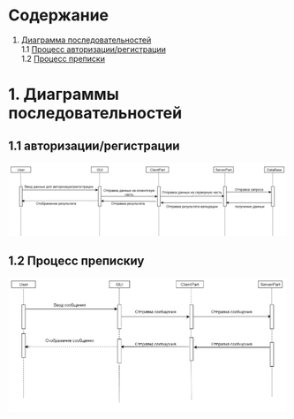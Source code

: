 # Содержание
1. [Диаграмма последовательностей](#1)<br>
1.1 [Процесс авторизации/регистрации](#1.1)<br>
1.2 [Процесс преписки](#1.2)<br>

# 1. Диаграммы последовательностей <a name="1"></a>

## 1.1 авторизации/регистрации  <a name="1.1"></a>
 ![авторизации/регистрации](https://github.com/KevinPozitive/client-server-application-requirements/blob/master/Диаграммы/Sequence/Процесс%20авторизации%20регистрации.jpg)
 
## 1.2 Процесс препискиу <a name="1.2"></a>
 ![Процесс преписки](https://github.com/KevinPozitive/client-server-application-requirements/blob/master/Диаграммы/Sequence/Процесс%20переписки.jpg)
